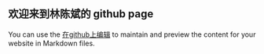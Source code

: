 ## 欢迎来到林陈斌的 github page

You can use the [在github上编辑](https://github.com/C46lcb/C46lcb/edit/gh-pages/index.md) to maintain and preview the content for your website in Markdown files.
